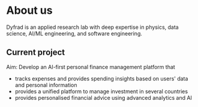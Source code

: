 # About us

Dyfrad is an applied research lab with deep expertise in physics, data science, AI/ML engineering, and software engineering.

## Current project
Aim: Develop an AI-first personal finance management platform that
* tracks expenses and provides spending insights based on users' data and personal information
* provides a unified platform to manage investment in several countries
* provides personalised financial advice using advanced analytics and AI

